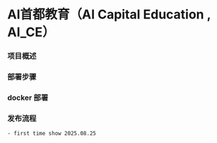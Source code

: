 # AI首都教育（AI Capital Education , AI_CE）

### 项目概述

### 部署步骤

### docker 部署

### 发布流程
    - first time show 2025.08.25
